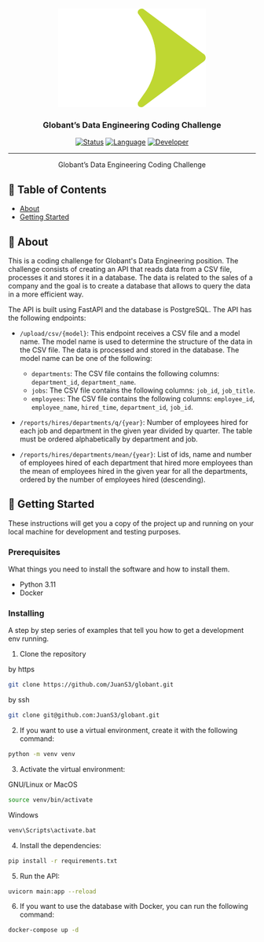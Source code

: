 <p align="center">
  <a href="" rel="noopener">
 <img width=300px height=200px src="./assets_readme/globant_logo.png" alt="Project logo"></a>
</p>

<h3 align="center">Globant’s  Data  Engineering  Coding Challenge</h3>

<div align="center">

[![Status](https://img.shields.io/badge/status-inactive-active)]()
[![Language](https://img.shields.io/badge/language-python-blue)]()
[![Developer](https://img.shields.io/badge/Developer-Sebastián_Martínez-orange)]()

</div>

---

<p align="center"> Globant’s  Data  Engineering  Coding Challenge
    <br>
</p>

## 📝 Table of Contents

- [About](#about)
- [Getting Started](#getting_started)

## 🧐 About <a name = "about"></a>

This is a coding challenge for Globant's Data Engineering position. The challenge consists of creating an API that reads data from a CSV file, processes it and stores it in a database. The data is related to the sales of a company and the goal is to create a database that allows to query the data in a more efficient way.

The API is built using FastAPI and the database is PostgreSQL. The API has the following endpoints:

- `/upload/csv/{model}`: This endpoint receives a CSV file and a model name. The model name is used to determine the structure of the data in the CSV file. The data is processed and stored in the database. The model name can be one of the following:
  - `departments`: The CSV file contains the following columns: `department_id`, `department_name`.
  - `jobs`: The CSV file contains the following columns: `job_id`, `job_title`.
  - `employees`: The CSV file contains the following columns: `employee_id`, `employee_name`, `hired_time`, `department_id`, `job_id`.

- `/reports/hires/departments/q/{year}`: Number of employees hired for each job and department in the given year divided by quarter. The table must be ordered alphabetically by department and job.

- `/reports/hires/departments/mean/{year}`: List of ids, name and number of employees hired of each department that hired more employees than the mean of employees hired in the given year for all the departments, ordered by the number of employees hired (descending).

## 🏁 Getting Started <a name = "getting_started"></a>

These instructions will get you a copy of the project up and running on your local machine for development and testing purposes.

### Prerequisites

What things you need to install the software and how to install them.

- Python 3.11
- Docker


### Installing

A step by step series of examples that tell you how to get a development env running.

1. Clone the repository

by https
```bash
git clone https://github.com/JuanS3/globant.git
```

by ssh
```bash
git clone git@github.com:JuanS3/globant.git
```

2. If you want to use a virtual environment, create it with the following command:

```bash
python -m venv venv
```

3. Activate the virtual environment:

GNU/Linux or MacOS
```bash
source venv/bin/activate
```

Windows
```bash
venv\Scripts\activate.bat
```

4. Install the dependencies:

```bash
pip install -r requirements.txt
```

5. Run the API:

```bash
uvicorn main:app --reload
```

6. If you want to use the database with Docker, you can run the following command:

```bash
docker-compose up -d
```
